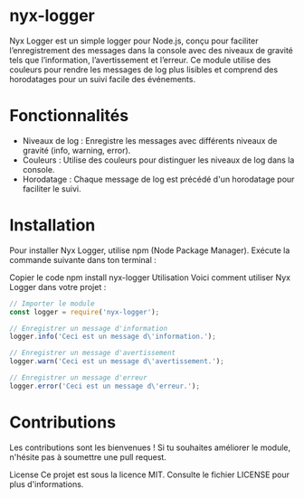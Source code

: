 # nyx-logger

Nyx Logger est un simple logger pour Node.js, conçu pour faciliter l’enregistrement des messages dans la console avec des niveaux de gravité tels que l’information, l’avertissement et l’erreur. Ce module utilise des couleurs pour rendre les messages de log plus lisibles et comprend des horodatages pour un suivi facile des événements.

# Fonctionnalités
- Niveaux de log : Enregistre les messages avec différents niveaux de gravité (info, warning, error).
- Couleurs : Utilise des couleurs pour distinguer les niveaux de log dans la console.
- Horodatage : Chaque message de log est précédé d'un horodatage pour faciliter le suivi.

# Installation
Pour installer Nyx Logger, utilise npm (Node Package Manager). Exécute la commande suivante dans ton terminal :

Copier le code
npm install nyx-logger
Utilisation
Voici comment utiliser Nyx Logger dans votre projet :

```js
// Importer le module
const logger = require('nyx-logger');

// Enregistrer un message d'information
logger.info('Ceci est un message d\'information.');

// Enregistrer un message d'avertissement
logger.warn('Ceci est un message d\'avertissement.');

// Enregistrer un message d'erreur
logger.error('Ceci est un message d\'erreur.');
```
# Contributions
Les contributions sont les bienvenues ! Si tu souhaites améliorer le module, n'hésite pas à soumettre une pull request.

License
Ce projet est sous la licence MIT. Consulte le fichier LICENSE pour plus d'informations.
